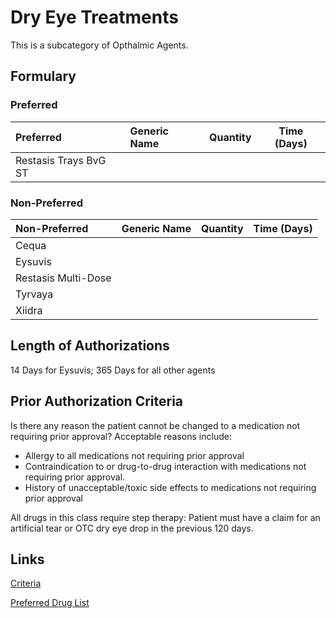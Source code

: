 # Dry Eye Treatments

This is a subcategory of Opthalmic Agents.

## Formulary

### Preferred

| Preferred             | Generic Name | Quantity | Time (Days) |
| :-------------------- | :----------- | :------: | :---------: |
| Restasis Trays BvG ST |              |          |             |

### Non-Preferred

| Non-Preferred       | Generic Name | Quantity | Time (Days) |
| :------------------ | :----------- | :------: | :---------: |
| Cequa               |              |          |             |
| Eysuvis             |              |          |             |
| Restasis Multi-Dose |              |          |             |
| Tyrvaya             |              |          |             |
| Xiidra              |              |          |             |

## Length of Authorizations

14 Days for Eysuvis; 365 Days for all other agents

## Prior Authorization Criteria

Is there any reason the patient cannot be changed to a medication not requiring prior approval? Acceptable reasons include:

-   Allergy to all medications not requiring prior approval
-   Contraindication to or drug-to-drug interaction with medications not requiring prior approval.
-   History of unacceptable/toxic side effects to medications not requiring prior approval

All drugs in this class require step therapy: Patient must have a claim for an artificial tear or OTC dry eye drop in the previous 120 days.

## Links

[Criteria](https://pharmacy.medicaid.ohio.gov/sites/default/files/20221001_UPDL_Criteria_APPROVED.pdf#page=84)

[Preferred Drug List](https://pharmacy.medicaid.ohio.gov/sites/default/files/20221001_UPDL_APPROVED_.pdf#page=28)
